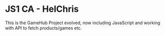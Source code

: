 # JS1 CA - HelChris

This is the GameHub Project evolved, now including JavaScript and working with API to fetch products/games etc.<br>
